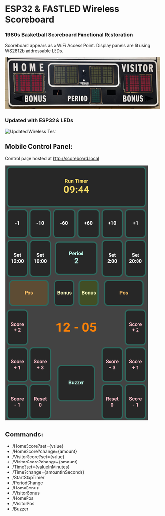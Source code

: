# ESP32 & FASTLED Wireless Scoreboard
### 1980s Basketball Scoreboard Functional Restoration
    
Scoreboard appears as a WiFi Access Point. Display panels are lit using WS2812b addressable LEDs. 

![Physical Scoreboard](Scoreboard.jpeg)    
### Updated with ESP32 & LEDs    

![Updated Wireless Test](Install.gif)


## Mobile Control Panel:
Control page hosted at http://scoreboard.local
    
![Mobile Web Controller](Controller.png)

## Commands:
- /HomeScore?set={value}
- /HomeScore?change={amount}
- /VisitorScore?set={value}
- /VisitorScore?change={amount}
- /Time?set={valueInMinutes}
- /Time?change={amountInSeconds}
- /StartStopTimer
- /PeriodChange
- /HomeBonus
- /VisitorBonus
- /HomePos
- /VisitorPos
- /Buzzer